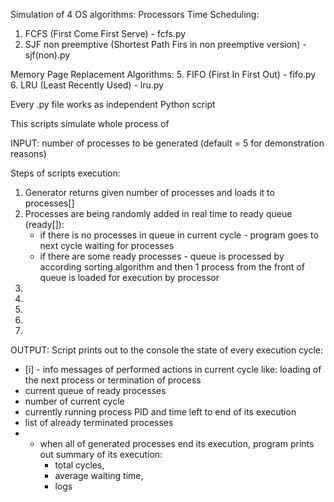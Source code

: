 
Simulation of 4 OS algorithms:
Processors Time Scheduling:
1. FCFS (First Come First Serve) - fcfs.py
2. SJF non preemptive (Shortest Path Firs in non preemptive version) - sjf(non).py

Memory Page Replacement Algorithms:
5. FIFO (First In First Out) - fifo.py
6. LRU (Least Recently Used) - lru.py
  
Every .py file works as independent Python script 

This scripts simulate whole process of 

INPUT: number of processes to be generated (default = 5 for demonstration reasons)

Steps of scripts execution:
1. Generator returns given number of processes and loads it to processes[] 
2. Processes are being randomly added in real time to ready queue (ready[]):
    - if there is no processes in queue in current cycle - program goes to next cycle waiting for processes
    - if there are some ready processes - queue is processed by according sorting algorithm and then 1 process from the front of queue is loaded for execution by processor
3.
4.
5.
6.
7. 


OUTPUT:
Script prints out to the console the state of every execution cycle:
- [i] - info messages of performed actions in current cycle like: loading of the next process or termination of process
- current queue of ready processes
- number of current cycle
- currently running process PID and time left to end of its execution 
- list of already terminated processes
- * when all of generated processes end its execution, program prints out summary of its execution:
    - total cycles, 
    - average waiting time,
    - logs 
